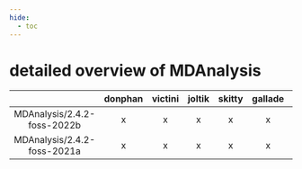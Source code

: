 ```yaml
---
hide:
  - toc
---
```


detailed overview of MDAnalysis
===============================

| |donphan|victini|joltik|skitty|gallade|accelgor|swalot|doduo|
| :---: | :---: | :---: | :---: | :---: | :---: | :---: | :---: | :---: |
|MDAnalysis/2.4.2-foss-2022b|x|x|x|x|x|x|x|x|
|MDAnalysis/2.4.2-foss-2021a|x|x|x|x|x|x|x|x|
